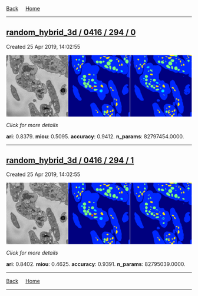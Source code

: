 
[Back](..)&nbsp;&nbsp;&nbsp;&nbsp;&nbsp;[Home](https://leapmanlab.github.io/snapshots)

---

<div class="summary"><a href="0"><h2>random_hybrid_3d / 0416 / 294 / 0</h2></a><p>Created 25 Apr 2019, 14:02:55
</p><a href="0"><img src="0/media/summary.png" align="center"></a><p>
<i>Click for more details</i>
</p></div>

**ari**: 0.8379. **miou**: 0.5095. **accuracy**: 0.9412. **n_params**: 82797454.0000. 

---

<div class="summary"><a href="1"><h2>random_hybrid_3d / 0416 / 294 / 1</h2></a><p>Created 25 Apr 2019, 14:02:55
</p><a href="1"><img src="1/media/summary.png" align="center"></a><p>
<i>Click for more details</i>
</p></div>

**ari**: 0.8402. **miou**: 0.4625. **accuracy**: 0.9391. **n_params**: 82795039.0000. 

---

[Back](..)&nbsp;&nbsp;&nbsp;&nbsp;&nbsp;[Home](https://leapmanlab.github.io/snapshots)

---